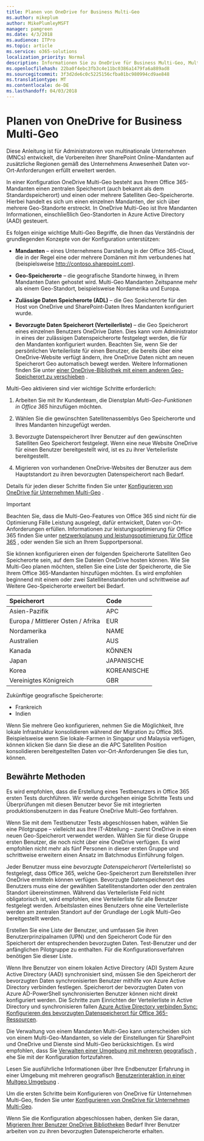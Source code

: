 ```yaml
---
title: Planen von OneDrive for Business Multi-Geo
ms.author: mikeplum
author: MikePlumleyMSFT
manager: pamgreen
ms.date: 4/3/2018
ms.audience: ITPro
ms.topic: article
ms.service: o365-solutions
localization_priority: Normal
description: Informationen Sie zu OneDrive für Business Multi-Geo, Multi-Geo Funktionsweise und welche Geo-Speicherorte für die Speicherung von Daten zur Verfügung stehen.
ms.openlocfilehash: 22ba0f4ebc3fb3c4e11bc0386a1479fa6a889ad8
ms.sourcegitcommit: 3f3d2de6c0c5225156cfba01bc980994cd9ae848
ms.translationtype: MT
ms.contentlocale: de-DE
ms.lasthandoff: 04/03/2018
---
```

# <a name="plan-for-onedrive-for-business-multi-geo"></a>Planen von OneDrive for Business Multi-Geo

Diese Anleitung ist für Administratoren von multinationale Unternehmen (MNCs) entwickelt, die Vorbereiten ihrer SharePoint Online-Mandanten auf zusätzliche Regionen gemäß des Unternehmens Anwesenheit Daten vor-Ort-Anforderungen erfüllt erweitert werden.

In einer Konfiguration OneDrive Multi-Geo besteht aus Ihrem Office 365-Mandanten einen zentralen Speicherort (auch bekannt als dem Standardspeicherort) und einen oder mehrere Satelliten Geo-Speicherorte. Hierbei handelt es sich um einen einzelnen Mandanten, der sich über mehrere Geo-Standorte erstreckt. In OneDrive Multi-Geo ist Ihre Mandanten Informationen, einschließlich Geo-Standorten in Azure Active Directory (AAD) gesteuert. 

Es folgen einige wichtige Multi-Geo Begriffe, die Ihnen das Verständnis der grundlegenden Konzepte von der Konfiguration unterstützen:

-   **Mandanten** – eines Unternehmens Darstellung in der Office 365-Cloud, die in der Regel eine oder mehrere Domänen mit ihm verbundenes hat (beispielsweise http://contoso.sharepoint.com). 

-   **Geo-Speicherorte** – die geografische Standorte hinweg, in Ihrem Mandanten Daten gehostet wird. Multi-Geo Mandanten Zeitspanne mehr als einem Geo-Standort, beispielsweise Nordamerika und Europa.

-   **Zulässige Daten Speicherorte (ADL)** – die Geo Speicherorte für den Host von OneDrive und SharePoint-Daten Ihres Mandanten konfiguriert wurde.

-   **Bevorzugte Daten Speicherort (Verteilerliste)** – die Geo Speicherort eines einzelnen Benutzers OneDrive Daten. Dies kann vom Administrator in eines der zulässigen Datenspeicherorte festgelegt werden, die für den Mandanten konfiguriert wurden. Beachten Sie, wenn Sie der persönlichen Verteilerliste für einen Benutzer, die bereits über eine OneDrive-Website verfügt ändern, ihre OneDrive Daten nicht am neuen Speicherort Geo automatisch bewegt werden. Weitere Informationen finden Sie unter [einer OneDrive-Bibliothek mit einem anderen Geo-Speicherort zu verschieben](move-onedrive-between-geo-locations.md) .

Multi-Geo aktivieren sind vier wichtige Schritte erforderlich:

1.  Arbeiten Sie mit Ihr Kundenteam, die Dienstplan _Multi-Geo-Funktionen in Office 365_ hinzufügen möchten.

2.  Wählen Sie die gewünschten Satellitenassemblys Geo Speicherorte und Ihres Mandanten hinzugefügt werden.

3.  Bevorzugte Datenspeicherort Ihrer Benutzer auf den gewünschten Satelliten Geo Speicherort festgelegt. Wenn eine neue Website OneDrive für einen Benutzer bereitgestellt wird, ist es zu ihrer Verteilerliste bereitgestellt.

4.  Migrieren von vorhandenen OneDrive-Websites der Benutzer aus dem Hauptstandort zu ihren bevorzugten Datenspeicherort nach Bedarf.

Details für jeden dieser Schritte finden Sie unter [Konfigurieren von OneDrive für Unternehmen Multi-Geo](multi-geo-tenant-configuration.md) .

> [!IMPORTANT]
> Beachten Sie, dass die Multi-Geo-Features von Office 365 sind nicht für die Optimierung Fälle Leistung ausgelegt, dafür entwickelt, Daten vor-Ort-Anforderungen erfüllen. Informationen zur leistungsoptimierung für Office 365 finden Sie unter [netzwerkplanung und leistungsoptimierung für Office 365](https://support.office.com/article/e5f1228c-da3c-4654-bf16-d163daee8848) , oder wenden Sie sich an Ihrem Supportpersonal.

Sie können konfigurieren einen der folgenden Speicherorte Satelliten Geo Speicherorte sein, auf dem Sie Dateien OneDrive hosten können. Wie Sie Multi-Geo planen möchten, stellen Sie eine Liste der Speicherorte, die Sie Ihrem Office 365-Mandanten hinzufügen möchten. Es wird empfohlen beginnend mit einem oder zwei Satellitenstandorten und schrittweise auf Weitere Geo-Speicherorte erweitert bei Bedarf.

<table>
<thead>
<tr class="header">
<th align="left"><strong>Speicherort</strong></th>
<th align="left"><strong>Code</strong></th>
</tr>
</thead>
<tbody>
<tr class="odd">
<td align="left">Asien-Pazifik</td>
<td align="left">APC</td>
</tr>
<tr class="even">
<td align="left">Europa / Mittlerer Osten / Afrika</td>
<td align="left">EUR</td>
</tr>
<tr class="odd">
<td align="left">Nordamerika</td>
<td align="left">NAME</td>
</tr>
<tr class="even">
<td align="left">Australien</td>
<td align="left">AUS</td>
</tr>
<tr class="odd">
<td align="left">Kanada</td>
<td align="left">KÖNNEN</td>
</tr>
<tr class="odd">
<td align="left">Japan</td>
<td align="left">JAPANISCHE</td>
</tr>
<tr class="even">
<td align="left">Korea</td>
<td align="left">KOREANISCHE</td>
</tr>
<tr class="odd">
<td align="left">Vereinigtes Königreich</td>
<td align="left">GBR</td>
</tr>
</tbody>
</table>

Zukünftige geografische Speicherorte:
  
- Frankreich
- Indien

Wenn Sie mehrere Geo konfigurieren, nehmen Sie die Möglichkeit, Ihre lokale Infrastruktur konsolidieren während der Migration zu Office 365. Beispielsweise wenn Sie lokale-Farmen in Singapur und Malaysia verfügen, können klicken Sie dann Sie diese an die APC Satelliten Position konsolidieren bereitgestellten Daten vor-Ort-Anforderungen Sie dies tun, können.

## <a name="best-practices"></a>Bewährte Methoden

Es wird empfohlen, dass die Erstellung eines Testbenutzers in Office 365 ersten Tests durchführen. Wir werde durchgehen einige Schritte Tests und Überprüfungen mit diesen Benutzer bevor Sie mit integrierten produktionsbenutzern in das Feature OneDrive Multi-Geo fortfahren.

Wenn Sie mit dem Testbenutzer Tests abgeschlossen haben, wählen Sie eine Pilotgruppe – vielleicht aus Ihre IT-Abteilung – zuerst OneDrive in einen neuen Geo-Speicherort verwendet werden. Wählen Sie für diese Gruppe ersten Benutzer, die noch nicht über eine OneDrive verfügen. Es wird empfohlen nicht mehr als fünf Personen in dieser ersten Gruppe und schrittweise erweitern einen Ansatz im Batchmodus Einführung folgen.

Jeder Benutzer muss eine *bevorzugte Datenspeicherort* (Verteilerliste) so festgelegt, dass Office 365, welche Geo-Speicherort zum Bereitstellen ihrer OneDrive ermitteln können verfügen. Bevorzugte Datenspeicherort des Benutzers muss eine der gewählten Satellitenstandorten oder den zentralen Standort übereinstimmen. Während das Verteilerliste Feld nicht obligatorisch ist, wird empfohlen, eine Verteilerliste für alle Benutzer festgelegt werden. Arbeitslasten eines Benutzers ohne eine Verteilerliste werden am zentralen Standort auf der Grundlage der Logik Multi-Geo bereitgestellt werden.   

Erstellen Sie eine Liste der Benutzer, und umfassen Sie ihren Benutzerprinzipalnamen (UPN) und den Speicherort Code für den Speicherort der entsprechenden bevorzugten Daten. Test-Benutzer und der anfänglichen Pilotgruppe zu enthalten. Für die Konfigurationsverfahren benötigen Sie dieser Liste.

Wenn Ihre Benutzer von einem lokalen Active Directory (AD) System Azure Active Directory (AAD) synchronisiert sind, müssen Sie den Speicherort der bevorzugten Daten synchronisierten Benutzer mithilfe von Azure Active Directory verbinden festlegen. Speicherort der bevorzugten Daten von Azure AD-PowerShell synchronisierten Benutzer können nicht direkt konfiguriert werden. Die Schritte zum Einrichten der Verteilerliste in Active Directory und synchronisieren fallen [Azure Active Directory verbinden Sync: Konfigurieren des bevorzugten Datenspeicherort für Office 365-Ressourcen](https://docs.microsoft.com/en-us/azure/active-directory/connect/active-directory-aadconnectsync-feature-preferreddatalocation).

Die Verwaltung von einem Mandanten Multi-Geo kann unterscheiden sich von einem Multi-Geo-Mandanten, so viele der Einstellungen für SharePoint und OneDrive und Dienste sind Multi-Geo berücksichtigen. Es wird empfohlen, dass Sie [Verwalten einer Umgebung mit mehreren geografisch](administering-a-multi-geo-environment.md) , ehe Sie mit der Konfiguration fortzufahren.

Lesen Sie ausführliche Informationen über Ihre Endbenutzer Erfahrung in einer Umgebung mit mehreren geografisch [Benutzerinteraktion in einer Multgeo Umgebung](multi-geo-user-experience.md) .

Um die ersten Schritte beim Konfigurieren von OneDrive für Unternehmen Multi-Geo, finden Sie unter [Konfigurieren von OneDrive für Unternehmen Multi-Geo](multi-geo-tenant-configuration.md).

Wenn Sie die Konfiguration abgeschlossen haben, denken Sie daran, [Migrieren Ihrer Benutzer OneDrive Bibliotheken](move-onedrive-between-geo-locations.md) Bedarf Ihrer Benutzer arbeiten von zu ihren bevorzugten Datenspeicherorte erhalten.
